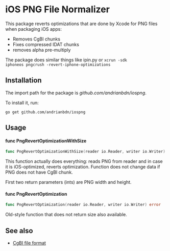 # iOS PNG File Normalizer 

This package reverts optimizations that are done by Xcode for PNG files when packaging iOS apps:

- Removes CgBI chunks
- Fixes compressed IDAT chunks  
- removes alpha pre-multiply

The package does similar things like ipin.py or <code>xcrun -sdk iphoneos pngcrush -revert-iphone-optimizations</code>

## Installation


The import path for the package is *github.com/andrianbdn/iospng*.

To install it, run:

    go get github.com/andrianbdn/iospng


## Usage

#### func PngRevertOptimizationWithSize

```go
func PngRevertOptimizationWithSize(reader io.Reader, writer io.Writer) (int, int, error)
```

This function actually does everything: reads PNG from reader and in case it is iOS-optimized, reverts optimization. 
Function does not change data if PNG does not have CgBI chunk.

First two return parameters (ints) are PNG width and height.

#### func PngRevertOptimization

```go
func PngRevertOptimization(reader io.Reader, writer io.Writer) error
```

Old-style function that does not return size also available.

 
## See also 

- [CgBI file format](http://iphonedevwiki.net/index.php/CgBI_file_format)

